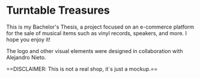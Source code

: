 # Turntable Treasures

This is my Bachelor's Thesis, a project focused on an e-commerce platform for the sale of musical items such as vinyl records, speakers, and more. I hope you enjoy it!

The logo and other visual elements were designed in collaboration with Alejandro Nieto.

==DISCLAIMER: This is not a real shop, it´s just a mockup.==
